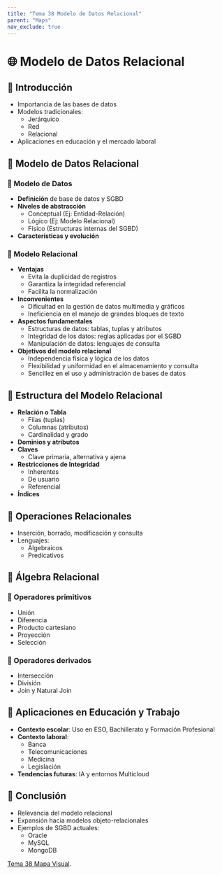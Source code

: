 ```yaml
---
title: "Tema 38 Modelo de Datos Relacional"
parent: "Maps"
nav_exclude: true
---
```


# 🌐 Modelo de Datos Relacional

## 📌 Introducción
- Importancia de las bases de datos
- Modelos tradicionales: 
  - Jerárquico
  - Red
  - Relacional
- Aplicaciones en educación y el mercado laboral

## 📌 Modelo de Datos Relacional

### 📌 Modelo de Datos
- **Definición** de base de datos y SGBD
- **Niveles de abstracción**
  - Conceptual (Ej: Entidad-Relación)
  - Lógico (Ej: Modelo Relacional)
  - Físico (Estructuras internas del SGBD)
- **Características y evolución**
### 📌 Modelo Relacional
- **Ventajas**
  - Evita la duplicidad de registros
  - Garantiza la integridad referencial
  - Facilita la normalización
- **Inconvenientes**
  - Dificultad en la gestión de datos multimedia y gráficos
  - Ineficiencia en el manejo de grandes bloques de texto
- **Aspectos fundamentales**
  - Estructuras de datos: tablas, tuplas y atributos
  - Integridad de los datos: reglas aplicadas por el SGBD
  - Manipulación de datos: lenguajes de consulta
- **Objetivos del modelo relacional**
  - Independencia física y lógica de los datos
  - Flexibilidad y uniformidad en el almacenamiento y consulta
  - Sencillez en el uso y administración de bases de datos


## 📌 Estructura del Modelo Relacional
- **Relación o Tabla**
  - Filas (tuplas)
  - Columnas (atributos)
  - Cardinalidad y grado
- **Dominios y atributos**
- **Claves**
  - Clave primaria, alternativa y ajena
- **Restricciones de Integridad**
  - Inherentes
  - De usuario
  - Referencial
- **Índices**

## 📌 Operaciones Relacionales
- Inserción, borrado, modificación y consulta
- Lenguajes:
  - Algebraicos
  - Predicativos

## 📌 Álgebra Relacional
### 🔹 Operadores primitivos
- Unión
- Diferencia
- Producto cartesiano
- Proyección
- Selección

### 🔹 Operadores derivados
- Intersección
- División
- Join y Natural Join

## 📌 Aplicaciones en Educación y Trabajo
- **Contexto escolar**: Uso en ESO, Bachillerato y Formación Profesional
- **Contexto laboral**:
  - Banca
  - Telecomunicaciones
  - Medicina
  - Legislación
- **Tendencias futuras**: IA y entornos Multicloud

## 📌 Conclusión
- Relevancia del modelo relacional
- Expansión hacia modelos objeto-relacionales
- Ejemplos de SGBD actuales: 
  - Oracle
  - MySQL
  - MongoDB
  
[Tema 38 Mapa Visual](tema38map.html).
